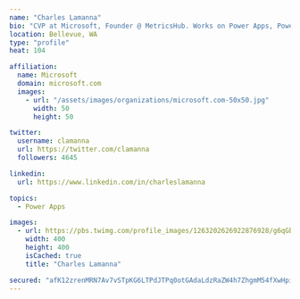 ```yaml
---
name: "Charles Lamanna"
bio: "CVP at Microsoft, Founder @ MetricsHub. Works on Power Apps, Power Automate, Power Virtual Agent, Common Data Service and Dynamics 365."
location: Bellevue, WA
type: "profile"
heat: 104

affiliation:
  name: Microsoft
  domain: microsoft.com
  images:
    - url: "/assets/images/organizations/microsoft.com-50x50.jpg"
      width: 50
      height: 50

twitter:
  username: clamanna
  url: https://twitter.com/clamanna
  followers: 4645

linkedin:
  url: https://www.linkedin.com/in/charleslamanna

topics:
  - Power Apps

images:
  - url: https://pbs.twimg.com/profile_images/1263202626922876928/g6qGbHZ-_400x400.jpg
    width: 400
    height: 400
    isCached: true
    title: "Charles Lamanna"

secured: "afK12zrenMRN7Av7vSTpKG6LTPdJTPq0otGAdaLdzRaZW4h7ZhgmM54fXwHpi7mxyjTIc8v5i30RbAwRr0NkjCVoAoZ61tA5SH0lnqOf//Vdib4bgoFAB1m3JmURsz0rKbBeVU5JcCcN4Ceu727o+XHy5IdyzjBn+9fpX5XkI3vJEGUAT3tTK04sXssM64GgXuYkaJ7DgJRQYOHg9ivOpblhboPm4Ffs2RQ7R+5+vTcrNiC0KLJ2YuyFXkSpAB4Hw2Dds65V/PgK3WiLnPvlIShxy1Igfkvm7r9xL7Fd5H4Wn7yBvp5EjlDhDwJNXD+6SwCF40hdFzq89VlqLJFTzr5niOqySn2hOTFMojJ7nS7GxxheKi9eS6jeL97ZyH1xz4ZoIk+BVJuBqCEsB9UkL1gmc6l7OxEfOH4y4C0CHMw=;ZAsCXQf5aCoUA+4Bew01EQ=="
---
```


